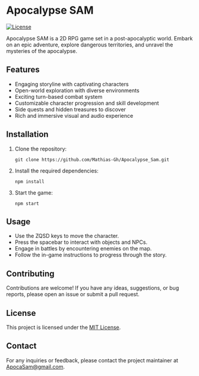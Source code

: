# Apocalypse SAM

[![License](https://img.shields.io/badge/license-MIT-blue.svg)](https://github.com/your-username/apocalypse-sam/blob/main/LICENSE)

Apocalypse SAM is a 2D RPG game set in a post-apocalyptic world. Embark on an epic adventure, explore dangerous territories, and unravel the mysteries of the apocalypse.

## Features

- Engaging storyline with captivating characters
- Open-world exploration with diverse environments
- Exciting turn-based combat system
- Customizable character progression and skill development
- Side quests and hidden treasures to discover
- Rich and immersive visual and audio experience

## Installation

1. Clone the repository:

    ```shell
    git clone https://github.com/Mathias-Gh/Apocalypse_Sam.git
    ```

2. Install the required dependencies:

    ```shell
    npm install
    ```

3. Start the game:

    ```shell
    npm start
    ```

## Usage

- Use the ZQSD keys to move the character.
- Press the spacebar to interact with objects and NPCs.
- Engage in battles by encountering enemies on the map.
- Follow the in-game instructions to progress through the story.

## Contributing

Contributions are welcome! If you have any ideas, suggestions, or bug reports, please open an issue or submit a pull request.

## License

This project is licensed under the [MIT License](LICENSE).


## Contact

For any inquiries or feedback, please contact the project maintainer at ApocaSam@gmail.com.
